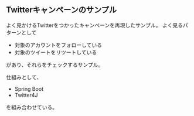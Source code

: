 ## Twitterキャンペーンのサンプル
よく見かけるTwitterをつかったキャンペーンを再現したサンプル。
よく見るパターンとして
* 対象のアカウントをフォローしている
* 対象のツイートをリツートしている

があり、それらをチェックするサンプル。

仕組みとして、
* Spring Boot 
* Twitter4J

を組み合わせている。
